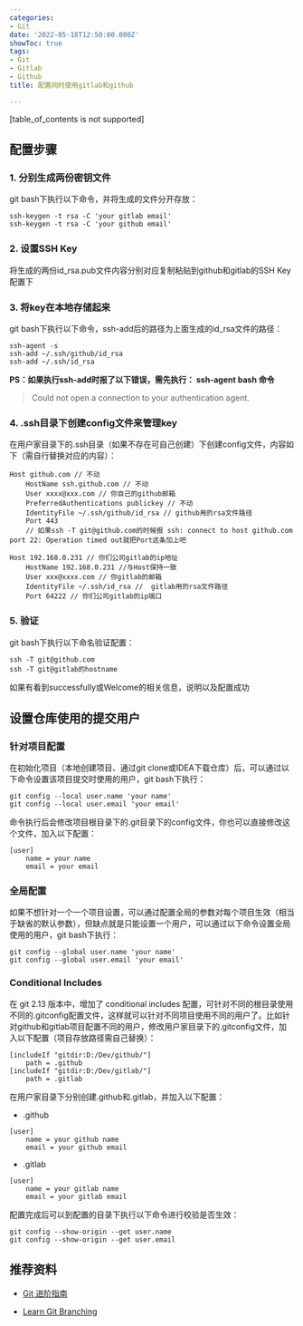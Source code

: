 ```yaml
---
categories:
- Git
date: '2022-05-18T12:50:00.000Z'
showToc: true
tags:
- Git
- Gitlab
- Github
title: 配置同时使用gitlab和github

---
```




[table_of_contents is not supported]

## 配置步骤

### 1. **分别生成两份密钥文件**

git bash下执行以下命令，并将生成的文件分开存放：


```shell
ssh-keygen -t rsa -C 'your gitlab email'
ssh-keygen -t rsa -C 'your github email'
```

### 2. **设置SSH Key**

将生成的两份id_rsa.pub文件内容分别对应复制粘贴到github和gitlab的SSH Key配置下

### 3. **将key在本地存储起来**

git bash下执行以下命令，ssh-add后的路径为上面生成的id_rsa文件的路径：


```shell
ssh-agent -s
ssh-add ~/.ssh/github/id_rsa
ssh-add ~/.ssh/id_rsa
```

**PS：如果执行ssh-add时报了以下错误，需先执行： ssh-agent bash 命令**

> Could not open a connection to your authentication agent.

### 4. **.ssh目录下创建config文件来管理key**

在用户家目录下的.ssh目录（如果不存在可自己创建）下创建config文件，内容如下（需自行替换对应的内容）：


```plain text
Host github.com // 不动
    HostName ssh.github.com // 不动
    User xxxx@xxx.com // 你自己的github邮箱
    PreferredAuthentications publickey // 不动
    IdentityFile ~/.ssh/github/id_rsa // github用的rsa文件路径
    Port 443 
    // 如果ssh -T git@github.com的时候报 ssh: connect to host github.com port 22: Operation timed out就把Port这条加上吧

Host 192.168.0.231 // 你们公司gitlab的ip地址
    HostName 192.168.0.231 //与Host保持一致
    User xxx@xxxx.com // 你gitlab的邮箱
    IdentityFile ~/.ssh/id_rsa //  gitlab用的rsa文件路径
    Port 64222 // 你们公司gitlab的ip端口
```

### 5. **验证**

git bash下执行以下命名验证配置：


```shell
ssh -T git@github.com
ssh -T git@gitlab的hostname
```

如果有看到successfully或Welcome的相关信息，说明以及配置成功

## **设置仓库使用的提交用户**

### **针对项目配置**

在初始化项目（本地创建项目、通过git clone或IDEA下载仓库）后，可以通过以下命令设置该项目提交时使用的用户，git bash下执行：


```shell
git config --local user.name 'your name'
git config --local user.email 'your email'
```

命令执行后会修改项目根目录下的.git目录下的config文件，你也可以直接修改这个文件，加入以下配置：


```plain text
[user]
	name = your name
	email = your email
```

### **全局配置**

如果不想针对一个一个项目设置，可以通过配置全局的参数对每个项目生效（相当于缺省的默认参数），但缺点就是只能设置一个用户，可以通过以下命令设置全局使用的用户，git bash下执行：


```shell
git config --global user.name 'your name'
git config --global user.email 'your email'
```

### **Conditional Includes**

在 git 2.13 版本中，增加了 conditional includes 配置，可针对不同的根目录使用不同的.gitconfig配置文件，这样就可以针对不同项目使用不同的用户了。比如针对github和gitlab项目配置不同的用户，修改用户家目录下的.gitconfig文件，加入以下配置（项目存放路径需自己替换）：


```plain text
[includeIf "gitdir:D:/Dev/github/"]
    path = .github
[includeIf "gitdir:D:/Dev/gitlab/"]
    path = .gitlab
```

在用户家目录下分别创建.github和.gitlab，并加入以下配置：

- .github


```plain text
[user]
	name = your github name
	email = your github email
```

- .gitlab


```plain text
[user]
	name = your gitlab name
	email = your gitlab email
```

配置完成后可以到配置的目录下执行以下命令进行校验是否生效：


```shell
git config --show-origin --get user.name
git config --show-origin --get user.email
```

## **推荐资料**

- [Git 进阶指南](https://gb.yekai.net/)

- [Learn Git Branching](https://learngitbranching.js.org/?locale=zh_CN)

